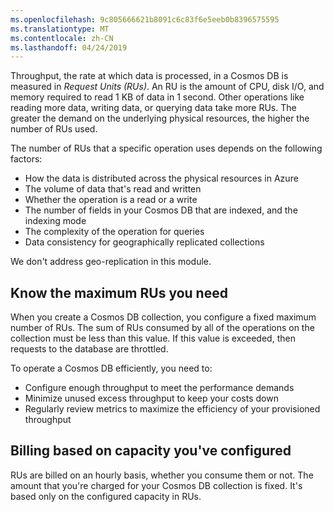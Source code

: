```yaml
---
ms.openlocfilehash: 9c805666621b8091c6c83f6e5eeb0b8396575595
ms.translationtype: MT
ms.contentlocale: zh-CN
ms.lasthandoff: 04/24/2019
---
```

Throughput, the rate at which data is processed, in a Cosmos DB is measured in _Request Units (RUs)_. An RU is the amount of CPU, disk I/O, and memory required to read 1 KB of data in 1 second. Other operations like reading more data, writing data, or querying data take more RUs. The greater the demand on the underlying physical resources, the higher the number of RUs used.

The number of RUs that a specific operation uses depends on the following factors:

- How the data is distributed across the physical resources in Azure
- The volume of data that's read and written
- Whether the operation is a read or a write
- The number of fields in your Cosmos DB that are indexed, and the indexing mode
- The complexity of the operation for queries
- Data consistency for geographically replicated collections

We don't address geo-replication in this module.

## <a name="know-the-maximum-rus-you-need"></a>Know the maximum RUs you need

When you create a Cosmos DB collection, you configure a fixed maximum number of RUs. The sum of RUs consumed by all of the operations on the collection must be less than this value. If this value is exceeded, then requests to the database are throttled.

To operate a Cosmos DB efficiently, you need to:

- Configure enough throughput to meet the performance demands
- Minimize unused excess throughput to keep your costs down
- Regularly review metrics to maximize the efficiency of your provisioned throughput

## <a name="billing-based-on-capacity-youve-configured"></a>Billing based on capacity you've configured

RUs are billed on an hourly basis, whether you consume them or not. The amount that you're charged for your Cosmos DB collection is fixed. It's based only on the configured capacity in RUs.
